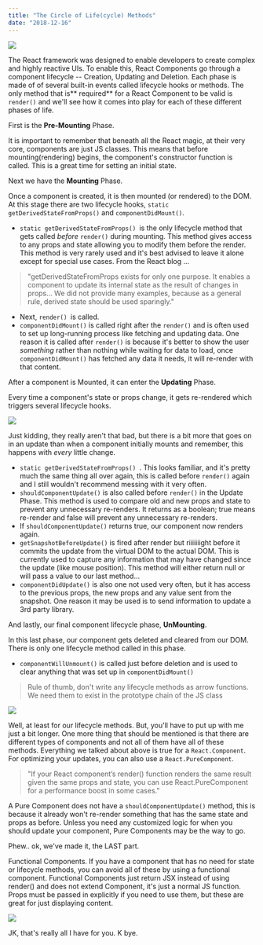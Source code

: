 ```yaml
---
title: "The Circle of Life(cycle) Methods"
date: "2018-12-16"
---
```


![](https://media1.tenor.com/images/f36e795129d68eabc7336f69e142e7db/tenor.gif?itemid=9789392)

The React framework was designed to enable developers to create complex and highly reactive UIs. To enable this, React Components go through a component lifecycle -- Creation, Updating and Deletion. Each phase is made of of several built-in events called lifecycle hooks or methods. The only method that is** required** for a React Component to be valid is `render()` and we'll see how it comes into play for each of these different phases of life.

First is the **Pre-Mounting** Phase.

It is important to remember that beneath all the React magic, at their very core, components are just JS classes. This means that before mounting(rendering) begins, the component's constructor function is called. This is a great time for setting an initial state.

Next we have the **Mounting** Phase.

Once a component is created, it is then mounted (or rendered) to the DOM. At this stage there are two lifecycle hooks, `static getDerivedStateFromProps()` and `componentDidMount()`.

* `static getDerivedStateFromProps() `is the only lifecycle method that gets called *before* `render()` during mounting. This method gives access to any props and state allowing you to modify them before the render. This method is very rarely used and it's best advised to leave it alone except for special use cases. From the React blog ...
> "getDerivedStateFromProps exists for only one purpose. It enables a component to update its internal state as the result of changes in props... We did not provide many examples, because as a general rule, derived state should be used sparingly."

* Next, `render() `is called.
* `componentDidMount()` is called right after the `render()` and is often used to set up long-running process like fetching and updating data. One reason it is called after `render()` is because it's better to show the user *something* rather than nothing while waiting for data to load, once `componentDidMount()` has fetched any data it needs, it will re-render with that content.

After a component is Mounted, it can enter the **Updating** Phase.

Every time a component's state or props change, it gets re-rendered which triggers several lifecycle hooks.

![](https://images-na.ssl-images-amazon.com/images/I/51kQ11B2CuL.jpg)

Just kidding, they really aren't that bad, but there is a bit more that goes on in an update than when a component initially mounts and remember, this happens with *every* little change.

* `static getDerivedStateFromProps() `. This looks familiar, and it's pretty much the same thing all over again, this is called before `render()` again and I still wouldn't recommend messing with it very often.
* `shouldComponentUpdate()` is also called before `render()` in the Update Phase. This method is used to compare old and new props and state to prevent any unnecessary re-renders. It returns as a boolean;  true means re-render and false will prevent any unnecessary re-renders.
* If `shouldComponentUpdate()` returns true, our component now renders again.
* `getSnapshotBeforeUpdate()` is fired after render but riiiiiiight before it commits the update from the virtual DOM to the actual DOM. This is currently used to capture any information that may have changed since the update (like mouse position). This method will either return null or will pass a value to our last method...
* `componentDidUpdate()` is also one not used very often, but it has access to the previous props, the new props and any value sent from the snapshot. One reason it may be used is to send information to update a 3rd party library.

And lastly, our final component lifecycle phase, **UnMounting**.

In this last phase, our component gets deleted and cleared from our DOM. There is only one lifecycle method called in this phase.
* `componentWillUnmount()` is called just before deletion and is used to clear anything that was set up in `componentDidMount()`

> Rule of thumb, don't write any lifecycle methods as arrow functions. We need them to exist in the prototype chain of the JS class

![](https://thumbs.gfycat.com/MildAdorableIbis-small.gif)


Well, at least for our lifecycle methods. But, you'll have to put up with me just a bit longer. One more thing that should be mentioned is that there are different types of components and not all of them have all of these methods. Everything we talked about above is true for a `React.Component`.  For optimizing your updates, you can also use a `React.PureComponent`.
> "If your React component’s render() function renders the same result given the same props and state, you can use React.PureComponent for a performance boost in some cases."

A Pure Component does not have a `shouldComponentUpdate()` method, this is because it already won't re-render something that has the same state and props as before. Unless you need any customized logic for when you should update your component, Pure Components may be the way to go.

Phew.. ok, we've made it, the LAST part.

Functional Components.
If you have a component that has no need for state or lifecycle methods, you can avoid all of these by using a functional component.  Functional Components just return JSX instead of using render() and does not extend Component, it's just a normal JS function. Props must be passed in explicitly if you need to use them, but these are great for just displaying content.

![](https://66.media.tumblr.com/a5e2276329e08b6b1161b3daa4e51f66/tumblr_o3sp3xrZsM1s01qkyo1_400.gif)

JK, that's really all I have for you. K bye.
